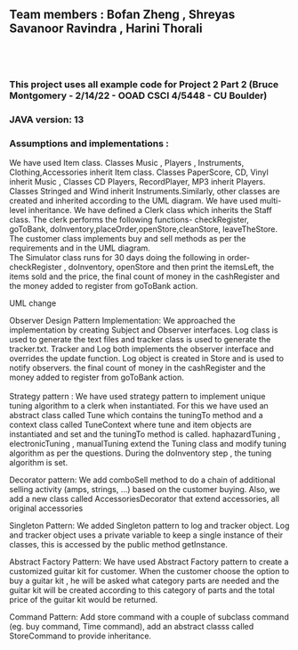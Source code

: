 <h2>Team members : Bofan Zheng , Shreyas Savanoor Ravindra , Harini Thorali<h2> <br>
<h3> This project uses all example code for Project 2 Part 2 (Bruce Montgomery - 2/14/22 - OOAD CSCI 4/5448 - CU Boulder) </h3>
<h3>JAVA version: 13</h3>
<h3> Assumptions and implementations :</h3>
We have used Item class. Classes Music , Players , Instruments, Clothing,Accessories
inherit Item class. Classes PaperScore, CD, Vinyl inherit Music , Classes CD Players,
RecordPlayer, MP3 inherit Players. Classes Stringed and Wind inherit Instruments.Similarly,
other classes are created and inherited according to the UML diagram. We have used multi-level inheritance.
We have defined a Clerk class which inherits the Staff class. The clerk performs the following functions- 
checkRegister, goToBank, doInventory,placeOrder,openStore,cleanStore, leaveTheStore. The customer class
implements buy and sell methods as per the requirements and in the UML diagram. 
<br>The Simulator class runs for 30 days
doing the following in order- checkRegister , doInventory, openStore and then print the itemsLeft, the items sold and the price, 
the final count of money in the cashRegister and the money added to register from goToBank action.

UML change

Observer Design Pattern Implementation: 
We approached the implementation by creating Subject and Observer interfaces. Log class is used to generate the text files and tracker class is used to generate the tracker.txt. Tracker and Log both implements the observer interface and overrides the update function. Log object is created in Store and is used to notify observers.
the final count of money in the cashRegister and the money added to register from goToBank action. <br><br>
Strategy pattern : 
We have used strategy pattern to implement unique tuning algorithm to a clerk when instantiated. For this we have used an abstract class called Tune which contains the tuningTo method and a context class called TuneContext where tune and item objects are instantiated and set and the tuningTo method is called. haphazardTuning , electronicTuning , manualTuning extend the Tuning class and modify tuning algorithm as per the questions. During the doInventory step , the tuning algorithm is set. <br>

Decorator pattern: We add comboSell method to do a chain of additional selling activity (amps, strings, ...) based on the customer buying. Also, we add a new class called AccessoriesDecorator that extend accessories, all original accessories

Singleton Pattern: We added Singleton pattern to log and tracker object. Log and tracker object uses a private variable to keep a single instance of their classes, this is accessed by the public method getInstance.

Abstract Factory Pattern: We have used Abstract Factory pattern to create a customized guitar kit for customer. When the customer choose the option to buy a guitar kit , he will be asked what category parts are needed and the guitar kit will be created according to this category of parts and the total price of the guitar kit would be returned.

Command Pattern: Add store command with a couple of subclass command (eg. buy command, Time command), add an abstract classs called StoreCommand to provide inheritance.
